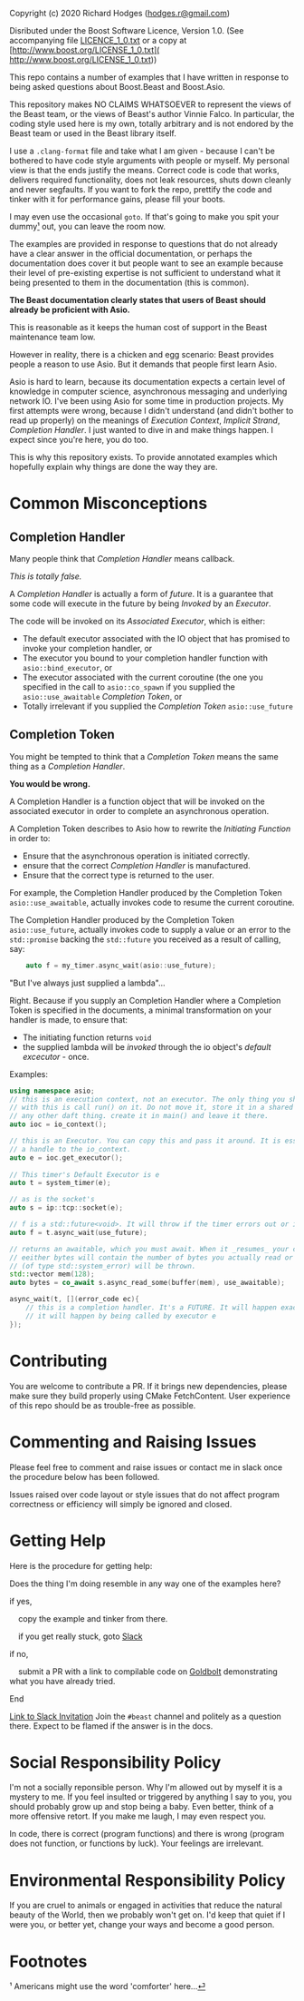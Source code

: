 Copyright (c) 2020 Richard Hodges (hodges.r@gmail.com)

Disributed under the Boost Software Licence, Version 1.0. (See accompanying file
[LICENCE_1_0.txt](LICENCE_1_0.txt) or a copy at 
[http://www.boost.org/LICENSE_1_0.txt]( http://www.boost.org/LICENSE_1_0.txt))

This repo contains a number of examples that I have written in response to being asked 
questions about Boost.Beast and Boost.Asio.

This repository makes NO CLAIMS WHATSOEVER to represent the views of the Beast team,
or the views of Beast's author Vinnie Falco. In particular, the coding style used
here is my own, totally arbitrary and is not endored by the Beast team or used in 
the Beast library itself.

I use a `.clang-format` file and take what I am given - because I can't be bothered to 
have code style arguments with people or myself. My personal view is that the ends 
justify the means. Correct code is code that works, delivers required functionality, 
does not leak resources, shuts down cleanly and never segfaults. If you want to fork
the repo, prettify the code and tinker with it for performance gains, please fill your
boots.

I may even use the occasional `goto`. If that's going to make you spit your 
dummy<span id="a1">[¹](#1)</span> out, you can leave the room now.

The examples are provided in response to questions that do not already have a clear 
answer in the official documentation, or perhaps the documentation does cover it but
people want to see an example because their level of pre-existing expertise is not 
sufficient to understand what it being presented to them in the documentation 
(this is common).
 
**The Beast documentation clearly states that users of Beast should already be proficient
with Asio.**

This is reasonable as it keeps the human cost of support in the Beast maintenance team 
low.

However in reality, there is a chicken and egg scenario: Beast provides people a reason
to use Asio. But it demands that people first learn Asio.

Asio is hard to learn, because its documentation expects a certain level of knowledge
in computer science, asynchronous messaging and underlying network IO. I've been using
Asio for some time in production projects. My first attempts were wrong, because I
didn't understand (and didn't bother to read up properly) on the meanings of 
_Execution Context_, _Implicit Strand_, _Completion Handler_. I just wanted to dive in
and make things happen. I expect since you're here, you do too.

This is why this repository exists. To provide annotated examples which hopefully 
explain why things are done the way they are.

# Common Misconceptions

## Completion Handler

Many people think that _Completion Handler_ means callback. 

*This is totally false.*

A _Completion Handler_ is actually a form of _future_. It is a guarantee that some code
will execute in the future by being _Invoked_ by an _Executor_.

The code will be invoked on its _Associated Executor_, which is either:

* The default executor associated with the IO object that has promised to invoke your
completion handler, or
* The executor you bound to your completion handler function with 
`asio::bind_executor`, or
* The executor associated with the current coroutine (the one you specified in the 
call to `asio::co_spawn` if you supplied the `asio::use_awaitable` 
_Completion Token_, or
* Totally irrelevant if you supplied the _Completion Token_ `asio::use_future`

## Completion Token

You might be tempted to think that a _Completion Token_ means the same thing as a
_Completion Handler_. 

**You would be wrong.**

A Completion Handler is a function object that will be invoked on the associated
executor in order to complete an asynchronous operation.

A Completion Token describes to Asio how to rewrite the _Initiating Function_ in order
to:
* Ensure that the asynchronous operation is initiated correctly. 
* ensure that the correct _Completion Handler_ is manufactured.
* Ensure that the correct type is returned to the user.

For example, the Completion Handler produced by the Completion Token `asio::use_awaitable`,
actually invokes code to resume the current coroutine.

The Completion Handler produced by the Completion Token `asio::use_future`,
actually invokes code to supply a value or an error to the `std::promise` backing
the `std::future` you received as a result of calling, say: 
```c++
    auto f = my_timer.async_wait(asio::use_future);
```

"But I've always just supplied a lambda"...

Right. Because if you supply an Completion Handler where a Completion Token is specified
in the documents, a minimal transformation on your handler is made, to ensure that:
* The initiating function returns `void`
* the supplied lambda will be _invoked_ through the io object's _default excecutor_ - once.

Examples:

```c++
using namespace asio;
// this is an execution context, not an executor. The only thing you should ever do 
// with this is call run() on it. Do not move it, store it in a shared pointer or
// any other daft thing. create it in main() and leave it there.
auto ioc = io_context();

// this is an Executor. You can copy this and pass it around. It is essentially
// a handle to the io_context. 
auto e = ioc.get_executor();
   
// This timer's Default Executor is e
auto t = system_timer(e);

// as is the socket's
auto s = ip::tcp::socket(e);

// f is a std::future<void>. It will throw if the timer errors out or is cancelled.
auto f = t.async_wait(use_future);

// returns an awaitable, which you must await. When it _resumes_ your coroutine,
// eeither bytes will contain the number of bytes you actually read or an exception
// (of type std::system_error) will be thrown.
std::vector mem(128);
auto bytes = co_await s.async_read_some(buffer(mem), use_awaitable);

async_wait(t, [](error_code ec){
    // this is a completion handler. It's a FUTURE. It will happen exactly once.
    // it will happen by being called by executor e
});
```

# Contributing

You are welcome to contribute a PR. If it brings new dependencies, please make sure 
they build properly using CMake FetchContent. User experience of this repo should be
as trouble-free as possible.

# Commenting and Raising Issues

Please feel free to comment and raise issues or contact me in slack once the procedure
below has been followed.

Issues raised over code layout or style issues that do not affect program correctness
or efficiency will simply be ignored and closed.

# Getting Help

Here is the procedure for getting help:

Does the thing I'm doing resemble in any way one of the examples here?

if yes, 

&nbsp;&nbsp;&nbsp;&nbsp;copy the example and tinker from there.

&nbsp;&nbsp;&nbsp;&nbsp;if you get really stuck, goto [Slack](#Slack) 

if no,

&nbsp;&nbsp;&nbsp;&nbsp;submit a PR with a link to compilable code on 
[Goldbolt](https://godbolt.org/) demonstrating what you have already tried.

End

<span id="Slack">[Link to Slack Invitation](https://cppalliance.org/slack/)</span> Join 
the `#beast` channel and politely as a question there. Expect to be flamed if the answer
is in the docs.

# Social Responsibility Policy

I'm not a socially reponsible person. Why I'm allowed out by myself it is a mystery to
me. If you feel insulted or triggered by anything I say to you, you should probably
grow up and stop being a baby. Even better, think of a more offensive retort. If you
make me laugh, I may even respect you.

In code, there is correct (program functions) and there is wrong (program does not 
function, or functions by luck). Your feelings are irrelevant.

# Environmental Responsibility Policy

If you are cruel to animals or engaged in activities that reduce the natural beauty
of the World, then we probably won't get on. I'd keep that quiet if I were you, or
better yet, change your ways and become a good person.
 
# Footnotes
 <span id="1">¹</span> Americans might use the word 'comforter' here...[⏎](#a1)<br>
